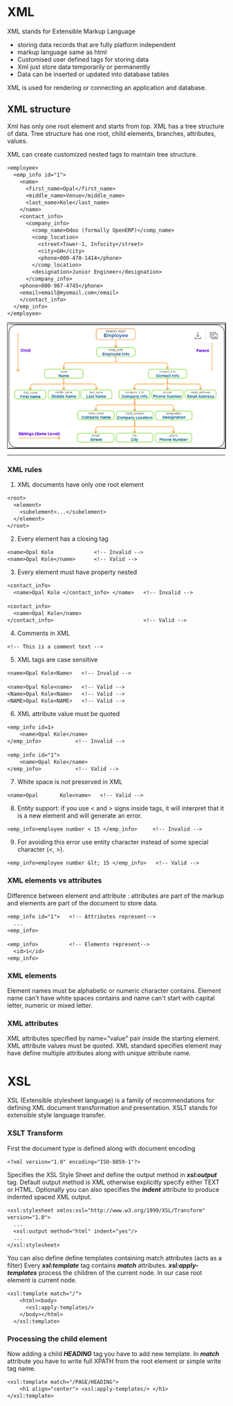 # XML
XML stands for Extensible Markup Language
* storing data records that are fully platform independent
* markup language same as html
* Customised user defined tags for storing data
* Xml just store data temporarily or permanently
* Data can be inserted or updated into database tables 

XML is used for rendering or connecting an application and database.

## XML structure
Xml has only one root element and starts from top. XML has a tree structure of data. Tree structure has one root, child elements, branches, attributes, values.

XML can create customized nested tags to maintain tree structure.

```
<employee>
  <emp_info id="1">
    <name>
      <first_name>Opal</first_name>
      <middle_name>Venue</middle_name>
      <last_name>Kole</last_name>
    </name>
    <contact_info>
      <company_info>
        <comp_name>Odoo (formally OpenERP)</comp_name>
        <comp_location>
          <street>Tower-1, Infocity</street>
          <city>GH</city>
          <phone>000-478-1414</phone>
        </comp_location>
        <designation>Junior Engineer</designation>
      </company_info>
    <phone>000-987-4745</phone>
    <email>email@myemail.com</email>
    </contact_info>
  </emp_info>
</employee>
```

<div align="center"><img align="center" src="./images/xml_tree_structure.png" 
alt="XML tree structure" border="1" /></div>

___
### XML rules
1. XML documents have only one root element
```
<root>
  <element>
    <subelement>...</subelement>
  </element>
</root>
```

2. Every element has a closing tag
```
<name>Opal Kole             <!-- Invalid -->
<name>Opal Kole</name>      <!-- Valid -->
```

3. Every element must have property nested
```
<contact_info>
  <name>Opal Kole </contact_info> </name>   <!-- Invalid -->

<contact_info>
  <name>Opal Kole</name>
</contact_info>                             <!-- Valid -->
```

4. Comments in XML
```
<!-- This is a comment text -->
```

5. XML tags are case sensitive
```
<name>Opal Kole<Name>   <!-- Invalid -->

<name>Opal Kole<name>   <!-- Valid -->
<Name>Opal Kole<Name>   <!-- Valid -->
<NAME>Opal Kole<NAME>   <!-- Valid -->
```

6. XML attribute value must be quoted
```
<emp_info id=1>
    <name>Opal Kole</name>
</emp_info>           <!-- Invalid -->

<emp_info id="1">
    <name>Opal Kole</name>
</emp_info>           <!-- Valid -->
```

7. White space is not preserved in XML
```
<name>Opal       Kole<name>   <!-- Valid -->
```

8. Entity support: if you use < and > signs inside tags, it will interpret that it is a new element and will generate an error.
```
<emp_info>employee number < 15 </emp_info>     <!-- Invalid -->
```
9. For avoiding this error use entity character instead of some special character (<, >). 
```
<emp_info>employee number &lt; 15 </emp_info>   <!-- Valid -->
```

### XML elements vs attributes
Difference between element and attribute : attributes are part of the markup and elements are part of the document to store data.
```
<emp_info id="1">   <!-- Attributes represent-->
  ...
<emp_info>

<emp_info>          <!-- Elements represent-->
  <id>1</id>
<emp_info>
```

### XML elements
Element names must be alphabetic or numeric character contains. Element name can't have white spaces contains and name can't start with capital letter, numeric or mixed letter. 

### XML attributes
XML attributes specified by name="value" pair inside the starting element. XML attribute values must be quoted. XML standard specifies element may have define multiple attributes along with unique attribute name.


# XSL
XSL (Extensible stylesheet language) is a family of recommendations for defining XML  document transformation and presentation. XSLT stands for extensible style language transfer. 

### XSLT Transform
First the document type is defined along with document encoding
```
<?xml version="1.0" encoding="ISO-8859-1"?>
```

Specifies the XSL Style Sheet and define the output method in ***xsl:output*** tag. Default output method is XML otherwise explicitly specify either TEXT or HTML.
Optionally you can also specifies the ***indent*** attribute to produce indented spaced XML output.
```
<xsl:stylesheet xmlns:xsl="http://www.w3.org/1999/XSL/Transform" version="1.0">
  ...
  <xsl:output method="html" indent="yes"/>
  ...
</xsl:stylesheet>
```

You can also define define templates containing match attributes (acts as a filter)
Every ***xsl:template*** tag contains ***match*** attributes.
***xsl:apply-templates*** process the children of the current node. In our case root element is current node.
```
<xsl:template match="/">
    <html><body>
      <xsl:apply-templates/>
    </body></html>
  </xsl:template>
```

### Processing the child element
Now adding a child ***HEADING*** tag you have to add new template. In ***match*** attribute you have to write full XPATH from the root element or simple write tag name. 

```
<xsl:template match="/PAGE/HEADING">
    <h1 align="center"> <xsl:apply-templates/> </h1>
</xsl:template>
```

